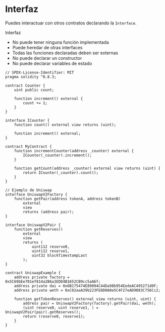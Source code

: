 # Interfaz

Puedes interactuar con otros contratos declarando la `Interface`.

Interfaz

* No puede tener ninguna función implementada
* Puede heredar de otras interfaces
* Todas las funciones declaradas deben ser externas
* No puede declarar un constructor
* No puede declarar variables de estado

```solidity
// SPDX-License-Identifier: MIT
pragma solidity ^0.8.3;

contract Counter {
    uint public count;

    function increment() external {
        count += 1;
    }
}

interface ICounter {
    function count() external view returns (uint);

    function increment() external;
}

contract MyContract {
    function incrementCounter(address _counter) external {
        ICounter(_counter).increment();
    }

    function getCount(address _counter) external view returns (uint) {
        return ICounter(_counter).count();
    }
}

// Ejemplo de Uniswap 
interface UniswapV2Factory {
    function getPair(address tokenA, address tokenB)
        external
        view
        returns (address pair);
}

interface UniswapV2Pair {
    function getReserves()
        external
        view
        returns (
            uint112 reserve0,
            uint112 reserve1,
            uint32 blockTimestampLast
        );
}

contract UniswapExample {
    address private factory = 0x5C69bEe701ef814a2B6a3EDD4B1652CB9cc5aA6f;
    address private dai = 0x6B175474E89094C44Da98b954EedeAC495271d0F;
    address private weth = 0xC02aaA39b223FE8D0A0e5C4F27eAD9083C756Cc2;

    function getTokenReserves() external view returns (uint, uint) {
        address pair = UniswapV2Factory(factory).getPair(dai, weth);
        (uint reserve0, uint reserve1, ) = UniswapV2Pair(pair).getReserves();
        return (reserve0, reserve1);
    }
}
```
